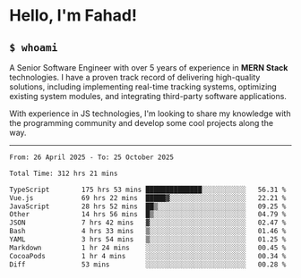 <h1>Hello, I'm Fahad!</h1>

<h2><code>$ whoami</code></h2>

A Senior Software Engineer with over 5 years of experience in **MERN Stack** technologies. I have a proven track record of delivering high-quality solutions, including implementing real-time tracking systems, optimizing existing system modules, and integrating third-party software applications.

With experience in JS technologies, I'm looking to share my knowledge with the programming community and develop some cool projects along the way.

---

<!--START_SECTION:waka-->

```txt
From: 26 April 2025 - To: 25 October 2025

Total Time: 312 hrs 21 mins

TypeScript        175 hrs 53 mins ██████████████░░░░░░░░░░░   56.31 %
Vue.js            69 hrs 22 mins  █████▓░░░░░░░░░░░░░░░░░░░   22.21 %
JavaScript        28 hrs 52 mins  ██▒░░░░░░░░░░░░░░░░░░░░░░   09.25 %
Other             14 hrs 56 mins  █▒░░░░░░░░░░░░░░░░░░░░░░░   04.79 %
JSON              7 hrs 42 mins   ▓░░░░░░░░░░░░░░░░░░░░░░░░   02.47 %
Bash              4 hrs 33 mins   ▒░░░░░░░░░░░░░░░░░░░░░░░░   01.46 %
YAML              3 hrs 54 mins   ▒░░░░░░░░░░░░░░░░░░░░░░░░   01.25 %
Markdown          1 hr 24 mins    ░░░░░░░░░░░░░░░░░░░░░░░░░   00.45 %
CocoaPods         1 hr 4 mins     ░░░░░░░░░░░░░░░░░░░░░░░░░   00.34 %
Diff              53 mins         ░░░░░░░░░░░░░░░░░░░░░░░░░   00.28 %
```

<!--END_SECTION:waka-->

<!--
**heyFahad/heyFahad** is a ✨ _special_ ✨ repository because its `README.md` (this file) appears on your GitHub profile.

Here are some ideas to get you started:

- 🔭 I’m currently working on ...
- 🌱 I’m currently learning ...
- 👯 I’m looking to collaborate on ...
- 🤔 I’m looking for help with ...
- 💬 Ask me about ...
- 📫 How to reach me: ...
- 😄 Pronouns: ...
- ⚡ Fun fact: ...
-->
